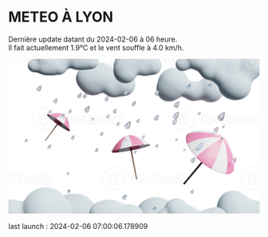 # METEO À LYON

Dernière update datant du 2024-02-06 à 06 heure.  
Il fait actuellement 1.9°C et le vent souffle à 4.0 km/h.      

![](./.github/rain.png)

last launch : 2024-02-06 07:00:06.178909
